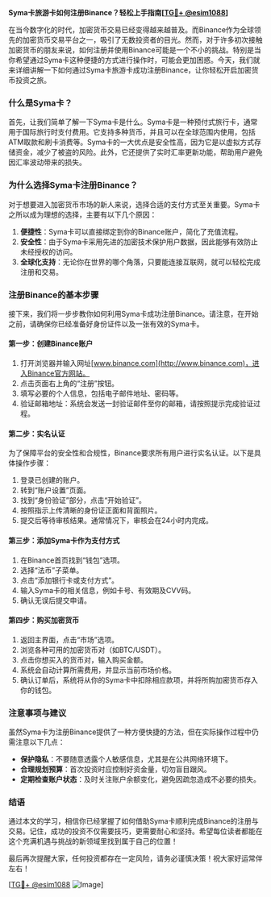 **Syma卡旅游卡如何注册Binance？轻松上手指南[[TG💪+ @esim1088](https://t.me/s/esim1088)]**

在当今数字化的时代，加密货币交易已经变得越来越普及。而Binance作为全球领先的加密货币交易平台之一，吸引了无数投资者的目光。然而，对于许多初次接触加密货币的朋友来说，如何注册并使用Binance可能是一个不小的挑战。特别是当你希望通过Syma卡这种便捷的方式进行操作时，可能会更加困惑。今天，我们就来详细讲解一下如何通过Syma卡旅游卡成功注册Binance，让你轻松开启加密货币投资之旅。

### 什么是Syma卡？

首先，让我们简单了解一下Syma卡是什么。Syma卡是一种预付式旅行卡，通常用于国际旅行时支付费用。它支持多种货币，并且可以在全球范围内使用，包括ATM取款和刷卡消费等。Syma卡的一大优点是安全性高，因为它是以虚拟方式存储资金，减少了被盗的风险。此外，它还提供了实时汇率更新功能，帮助用户避免因汇率波动带来的损失。

### 为什么选择Syma卡注册Binance？

对于想要进入加密货币市场的新人来说，选择合适的支付方式至关重要。Syma卡之所以成为理想的选择，主要有以下几个原因：

1. **便捷性**：Syma卡可以直接绑定到你的Binance账户，简化了充值流程。
2. **安全性**：由于Syma卡采用先进的加密技术保护用户数据，因此能够有效防止未经授权的访问。
3. **全球化支持**：无论你在世界的哪个角落，只要能连接互联网，就可以轻松完成注册和交易。

### 注册Binance的基本步骤

接下来，我们将一步步教你如何利用Syma卡成功注册Binance。请注意，在开始之前，请确保你已经准备好身份证件以及一张有效的Syma卡。

#### 第一步：创建Binance账户

1. 打开浏览器并输入网址[www.binance.com](http://www.binance.com)，进入Binance官方网站。
2. 点击页面右上角的“注册”按钮。
3. 填写必要的个人信息，包括电子邮件地址、密码等。
4. 验证邮箱地址：系统会发送一封验证邮件至你的邮箱，请按照提示完成验证过程。

#### 第二步：实名认证

为了保障平台的安全性和合规性，Binance要求所有用户进行实名认证。以下是具体操作步骤：

1. 登录已创建的账户。
2. 转到“账户设置”页面。
3. 找到“身份验证”部分，点击“开始验证”。
4. 按照指示上传清晰的身份证正面和背面照片。
5. 提交后等待审核结果。通常情况下，审核会在24小时内完成。

#### 第三步：添加Syma卡作为支付方式

1. 在Binance首页找到“钱包”选项。
2. 选择“法币”子菜单。
3. 点击“添加银行卡或支付方式”。
4. 输入Syma卡的相关信息，例如卡号、有效期及CVV码。
5. 确认无误后提交申请。

#### 第四步：购买加密货币

1. 返回主界面，点击“市场”选项。
2. 浏览各种可用的加密货币对（如BTC/USDT）。
3. 点击你想买入的货币对，输入购买金额。
4. 系统会自动计算所需费用，并显示当前市场价格。
5. 确认订单后，系统将从你的Syma卡中扣除相应款项，并将所购加密货币存入你的钱包。

### 注意事项与建议

虽然Syma卡为注册Binance提供了一种方便快捷的方法，但在实际操作过程中仍需注意以下几点：

- **保护隐私**：不要随意透露个人敏感信息，尤其是在公共网络环境下。
- **合理规划预算**：首次投资时应控制好资金量，切勿盲目跟风。
- **定期检查账户状态**：及时关注账户余额变化，避免因疏忽造成不必要的损失。

### 结语

通过本文的学习，相信你已经掌握了如何借助Syma卡顺利完成Binance的注册与交易。记住，成功的投资不仅需要技巧，更需要耐心和坚持。希望每位读者都能在这个充满机遇与挑战的新领域里找到属于自己的位置！

最后再次提醒大家，任何投资都存在一定风险，请务必谨慎决策！祝大家好运常伴左右！

[[TG💪+ @esim1088](https://t.me/s/esim1088) ![Image](https://i.postimg.cc/4NQfJmqS/Snipaste-2025-05-13-00-14-12.png)]